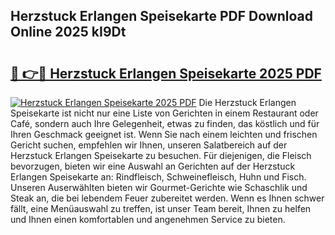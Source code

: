 ## Herzstuck Erlangen Speisekarte PDF Download Online 2025 kI9Dt

# <h2><a href="http://gcdtckg.nevu.top/?p=Herzstuck+Erlangen+Speisekarte">🔗 👉🔴 Herzstuck Erlangen Speisekarte 2025 PDF</a></h2>

[![Herzstuck Erlangen Speisekarte 2025 PDF](https://i.imgur.com/dBaPXMq.png)](http://gcdtckg.nevu.top/?p=Herzstuck+Erlangen+Speisekarte)
Die Herzstuck Erlangen Speisekarte ist nicht nur eine Liste von Gerichten in einem Restaurant oder Café, sondern auch Ihre Gelegenheit, etwas zu finden, das köstlich und für Ihren Geschmack geeignet ist. Wenn Sie nach einem leichten und frischen Gericht suchen, empfehlen wir Ihnen, unseren Salatbereich auf der Herzstuck Erlangen Speisekarte zu besuchen. Für diejenigen, die Fleisch bevorzugen, bieten wir eine Auswahl an Gerichten auf der Herzstuck Erlangen Speisekarte an: Rindfleisch, Schweinefleisch, Huhn und Fisch. Unseren Auserwählten bieten wir Gourmet-Gerichte wie Schaschlik und Steak an, die bei lebendem Feuer zubereitet werden. Wenn es Ihnen schwer fällt, eine Menüauswahl zu treffen, ist unser Team bereit, Ihnen zu helfen und Ihnen einen komfortablen und angenehmen Service zu bieten.
